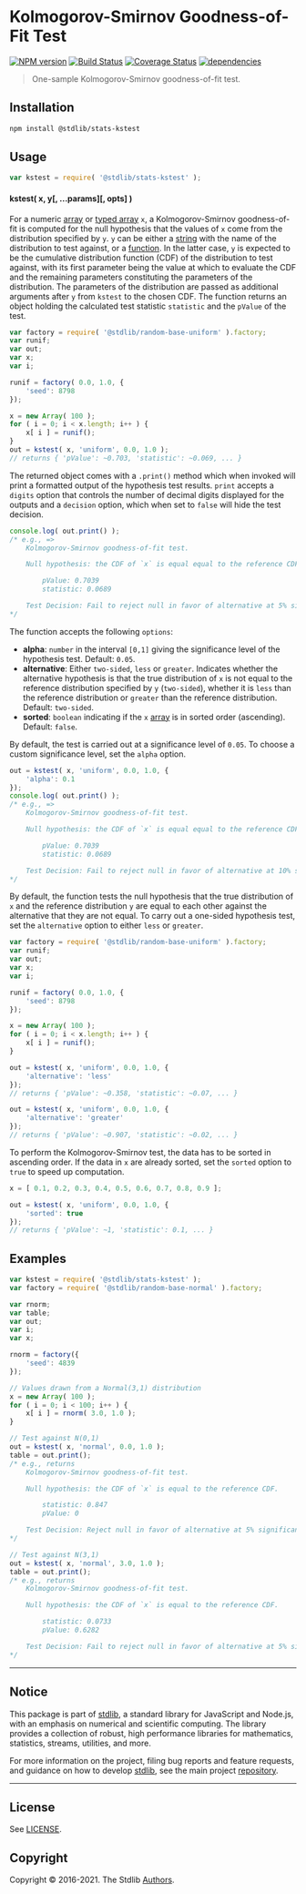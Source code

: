 <!--

@license Apache-2.0

Copyright (c) 2018 The Stdlib Authors.

Licensed under the Apache License, Version 2.0 (the "License");
you may not use this file except in compliance with the License.
You may obtain a copy of the License at

   http://www.apache.org/licenses/LICENSE-2.0

Unless required by applicable law or agreed to in writing, software
distributed under the License is distributed on an "AS IS" BASIS,
WITHOUT WARRANTIES OR CONDITIONS OF ANY KIND, either express or implied.
See the License for the specific language governing permissions and
limitations under the License.

-->

# Kolmogorov-Smirnov Goodness-of-Fit Test

[![NPM version][npm-image]][npm-url] [![Build Status][test-image]][test-url] [![Coverage Status][coverage-image]][coverage-url] [![dependencies][dependencies-image]][dependencies-url]

> One-sample Kolmogorov-Smirnov goodness-of-fit test.

<section class="installation">

## Installation

```bash
npm install @stdlib/stats-kstest
```

</section>

<section class="usage">

## Usage

```javascript
var kstest = require( '@stdlib/stats-kstest' );
```

#### kstest( x, y\[, ...params]\[, opts] )

For a numeric [array][mdn-array] or [typed array][mdn-typed-array]
`x`, a Kolmogorov-Smirnov goodness-of-fit is computed for the null hypothesis that the values of `x` come from the distribution specified by `y`. `y` can be either a [string][mdn-string] with the name of the distribution to test against, or a [function][mdn-function]. In the latter case, `y` is expected to be the cumulative distribution function (CDF) of the distribution to test against, with its first parameter being the value at which to evaluate the CDF and the remaining parameters constituting the parameters of the distribution. The parameters of the distribution are passed as additional arguments after `y` from `kstest` to the chosen CDF. The function returns an object holding the calculated test statistic `statistic` and the `pValue` of the test.

```javascript
var factory = require( '@stdlib/random-base-uniform' ).factory;
var runif;
var out;
var x;
var i;

runif = factory( 0.0, 1.0, {
    'seed': 8798
});

x = new Array( 100 );
for ( i = 0; i < x.length; i++ ) {
    x[ i ] = runif();
}
out = kstest( x, 'uniform', 0.0, 1.0 );
// returns { 'pValue': ~0.703, 'statistic': ~0.069, ... }
```

The returned object comes with a `.print()` method which when invoked will print a formatted output of the hypothesis test results. `print` accepts a `digits` option that controls the number of decimal digits displayed for the outputs and a `decision` option, which when set to `false` will hide the test decision.

<!-- run-disable -->

```javascript
console.log( out.print() );
/* e.g., =>
    Kolmogorov-Smirnov goodness-of-fit test.

    Null hypothesis: the CDF of `x` is equal equal to the reference CDF.

        pValue: 0.7039
        statistic: 0.0689

    Test Decision: Fail to reject null in favor of alternative at 5% significance level
*/
```

The function accepts the following `options`:

-   **alpha**: `number` in the interval `[0,1]` giving the significance level of the hypothesis test. Default: `0.05`.
-   **alternative**: Either `two-sided`, `less` or `greater`. Indicates whether the alternative hypothesis is that the true distribution of `x` is not equal to the reference distribution specified by `y` (`two-sided`), whether it is `less` than the reference distribution or `greater` than the reference distribution. Default: `two-sided`.
-   **sorted**: `boolean` indicating if the `x` [array][mdn-array] is in sorted order (ascending). Default: `false`.

By default, the test is carried out at a significance level of `0.05`. To choose a custom significance level, set the `alpha` option.

<!-- run-disable -->

```javascript
out = kstest( x, 'uniform', 0.0, 1.0, {
    'alpha': 0.1
});
console.log( out.print() );
/* e.g., =>
    Kolmogorov-Smirnov goodness-of-fit test.

    Null hypothesis: the CDF of `x` is equal equal to the reference CDF.

        pValue: 0.7039
        statistic: 0.0689

    Test Decision: Fail to reject null in favor of alternative at 10% significance level
*/
```

By default, the function tests the null hypothesis that the true distribution of `x` and the reference distribution `y` are equal to each other against the alternative that they are not equal. To carry out a one-sided hypothesis test, set the `alternative` option to either `less` or `greater`.

```javascript
var factory = require( '@stdlib/random-base-uniform' ).factory;
var runif;
var out;
var x;
var i;

runif = factory( 0.0, 1.0, {
    'seed': 8798
});

x = new Array( 100 );
for ( i = 0; i < x.length; i++ ) {
    x[ i ] = runif();
}

out = kstest( x, 'uniform', 0.0, 1.0, {
    'alternative': 'less'
});
// returns { 'pValue': ~0.358, 'statistic': ~0.07, ... }

out = kstest( x, 'uniform', 0.0, 1.0, {
    'alternative': 'greater'
});
// returns { 'pValue': ~0.907, 'statistic': ~0.02, ... }
```

To perform the Kolmogorov-Smirnov test, the data has to be sorted in ascending order. If the data in `x` are already sorted, set the `sorted` option to `true` to speed up computation.

```javascript
x = [ 0.1, 0.2, 0.3, 0.4, 0.5, 0.6, 0.7, 0.8, 0.9 ];

out = kstest( x, 'uniform', 0.0, 1.0, {
    'sorted': true
});
// returns { 'pValue': ~1, 'statistic': 0.1, ... }
```

</section>

<!-- /.usage -->

<section class="examples">

## Examples

<!-- eslint no-undef: "error" -->

```javascript
var kstest = require( '@stdlib/stats-kstest' );
var factory = require( '@stdlib/random-base-normal' ).factory;

var rnorm;
var table;
var out;
var i;
var x;

rnorm = factory({
    'seed': 4839
});

// Values drawn from a Normal(3,1) distribution
x = new Array( 100 );
for ( i = 0; i < 100; i++ ) {
    x[ i ] = rnorm( 3.0, 1.0 );
}

// Test against N(0,1)
out = kstest( x, 'normal', 0.0, 1.0 );
table = out.print();
/* e.g., returns
    Kolmogorov-Smirnov goodness-of-fit test.

    Null hypothesis: the CDF of `x` is equal to the reference CDF.

        statistic: 0.847
        pValue: 0

    Test Decision: Reject null in favor of alternative at 5% significance level
*/

// Test against N(3,1)
out = kstest( x, 'normal', 3.0, 1.0 );
table = out.print();
/* e.g., returns
    Kolmogorov-Smirnov goodness-of-fit test.

    Null hypothesis: the CDF of `x` is equal to the reference CDF.

        statistic: 0.0733
        pValue: 0.6282

    Test Decision: Fail to reject null in favor of alternative at 5% significance level
*/
```

</section>

<!-- /.examples -->


<section class="main-repo" >

* * *

## Notice

This package is part of [stdlib][stdlib], a standard library for JavaScript and Node.js, with an emphasis on numerical and scientific computing. The library provides a collection of robust, high performance libraries for mathematics, statistics, streams, utilities, and more.

For more information on the project, filing bug reports and feature requests, and guidance on how to develop [stdlib][stdlib], see the main project [repository][stdlib].

---

## License

See [LICENSE][stdlib-license].


## Copyright

Copyright &copy; 2016-2021. The Stdlib [Authors][stdlib-authors].

</section>

<!-- /.stdlib -->

<!-- Section for all links. Make sure to keep an empty line after the `section` element and another before the `/section` close. -->

<section class="links">

[npm-image]: http://img.shields.io/npm/v/@stdlib/stats-kstest.svg
[npm-url]: https://npmjs.org/package/@stdlib/stats-kstest

[test-image]: https://github.com/stdlib-js/stats-kstest/actions/workflows/test.yml/badge.svg
[test-url]: https://github.com/stdlib-js/stats-kstest/actions/workflows/test.yml

[coverage-image]: https://img.shields.io/codecov/c/github/stdlib-js/stats-kstest/main.svg
[coverage-url]: https://codecov.io/github/stdlib-js/stats-kstest?branch=main

[dependencies-image]: https://img.shields.io/david/stdlib-js/stats-kstest
[dependencies-url]: https://david-dm.org/stdlib-js/stats-kstest/main

[stdlib]: https://github.com/stdlib-js/stdlib

[stdlib-authors]: https://github.com/stdlib-js/stdlib/graphs/contributors

[stdlib-license]: https://raw.githubusercontent.com/stdlib-js/stats-kstest/main/LICENSE

[mdn-array]: https://developer.mozilla.org/en-US/docs/Web/JavaScript/Reference/Global_Objects/Array

[mdn-function]: https://developer.mozilla.org/en-US/docs/Web/JavaScript/Reference/Global_Objects/Function

[mdn-typed-array]: https://developer.mozilla.org/en-US/docs/Web/JavaScript/Typed_arrays

[mdn-string]: https://developer.mozilla.org/en-US/docs/Web/JavaScript/Reference/Global_Objects/String

</section>

<!-- /.links -->
